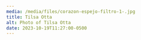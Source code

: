 ```yaml
---
media: /media/files/corazon-espejo-filtro-1-.jpg
title: Tilsa Otta
alt: Photo of Tilsa Otta
date: 2023-10-19T11:27:00-0500
---
```

